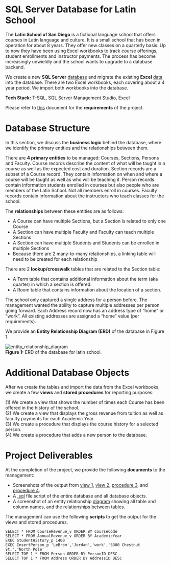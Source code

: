 # SQL Server Database for Latin School  

The **Latin School of San Diego** is a fictional language school that offers courses in Latin language and culture. It is a small school that has been in operation for about 8 years. They offer new classes on a quarterly basis. Up to now they have been using Excel workbooks to track course offerings, student enrollments and instructor payments. The process has become increasingly unwieldly and the school wants to upgrade to a database backend.  

We create a new **SQL Server** [database](https://github.com/nabilshadman/sql-server-database-latin-school/blob/main/sql_server_database/sql_server_database_script.sql) and migrate the existing **Excel** [data](https://github.com/nabilshadman/sql-server-database-latin-school/tree/main/latin_school_data) into the database. There are two Excel workbooks, each covering about a 4 year period. We import both workbooks into the database.  

**Tech Stack:** T-SQL, SQL Server Management Studio, Excel  

Please refer to [this](https://github.com/nabilshadman/sql-server-database-latin-school/blob/main/requirements/project_requirements.pdf) document for the **requirements** of the project.  

# Database Structure  
In this section, we discuss the **business logic** behind the database, where we identify the primary entities and the relationships between them.  

There are **4 primary entities** to be managed: Courses, Sections, Persons and Faculty. Course records describe the content of what will be taught in a course as well as the expected cost and duration. Section records are a subset of a Course record. They contain information on when and where a course will be taught as well as who will be teaching it. Person records contain information students enrolled in courses but also people who are members of the Latin School. Not all members enroll in courses. Faculty records contain information about the instructors who teach classes for the school.  

The **relationships** between these entities are as follows:  
- A Course can have multiple Sections, but a Section is related to only one Course
- A Section can have multiple Faculty and Faculty can teach multiple Sections
- A Section can have multiple Students and Students can be enrolled in multiple Sections
- Because there are 2 many-to-many relationships, a linking table will need to be created for each relationship  

There are 2 **lookup/crosswalk** tables that are related to the Section table:  
- A Term table that contains additional information about the term (aka quarter) in which a section is offered.
- A Room table that contains information about the location of a section.  

The school only captured a single address for a person before. The management wanted the ability to capture multiple addresses per person going forward. Each Address record now has an address type of “home” or “work”. All existing addresses are assigned a “home” value (per requirements).   

We provide an **Entity Relationship Diagram (ERD)** of the database in Figure 1.  


![entity_relationship_diagram](https://github.com/nabilshadman/sql-server-database-latin-school/assets/13073461/b6f69009-ec3e-4bdc-a716-d0a4694ef2b5)  
**Figure 1:** ERD of the database for latin school.  


# Additional Database Objects  
After we create the tables and import the data from the Excel workbooks, we create a few **views** and **stored procedures** for reporting purposes:  

(1) We create a view that shows the number of times each Course has been offered in the history of the school.    
(2) We create a view that displays the gross revenue from tuition as well as faculty payments for each Academic Year.   
(3) We create a procedure that displays the course history for a selected person.   
(4) We create a procedure that adds a new person to the database.  


# Project Deliverables  
At the completion of the project, we provide the following **documents** to the management:  

- Screenshots of the output from [view 1](https://github.com/nabilshadman/sql-server-database-latin-school/blob/main/sql_server_database/view_1.jpg), [view 2](https://github.com/nabilshadman/sql-server-database-latin-school/blob/main/sql_server_database/view_2.jpg), [procedure 3](https://github.com/nabilshadman/sql-server-database-latin-school/blob/main/sql_server_database/procedure_1.jpg), and [procedure 4](https://github.com/nabilshadman/sql-server-database-latin-school/blob/main/sql_server_database/procedure_2.jpg).  
- A [.sql](https://github.com/nabilshadman/sql-server-database-latin-school/blob/main/sql_server_database/sql_server_database_script.sql) file script of the entire database and all database objects.  
- A screenshot of an entity relationship [diagram](https://github.com/nabilshadman/sql-server-database-latin-school/blob/main/sql_server_database/entity_relationship_diagram.jpg) showing all table and column names, and the relationships between tables.  

The management can use the following **scripts** to get the output for the views and stored procedures.  

``SELECT * FROM CourseRevenue_v ORDER BY CourseCode``   
``SELECT * FROM AnnualRevenue_v ORDER BY AcademicYear``  
``EXEC StudentHistory_p 1400``   
``EXEC InsertPerson_p 'LeBron','Jordan','work','3300 Chestnut St.','North Pole'``  
``SELECT TOP 1 * FROM Person ORDER BY PersonID DESC``   
``SELECT TOP 1 * FROM Address ORDER BY AddressID DESC``  





